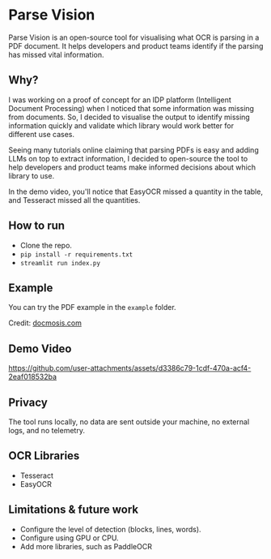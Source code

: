 # Parse Vision

Parse Vision is an open-source tool for visualising what OCR is parsing in a PDF document. It helps developers and product teams identify if the parsing has missed vital information.

## Why?

I was working on a proof of concept for an IDP platform (Intelligent Document Processing) when I noticed that some information was missing from documents. So, I decided to visualise the output to identify missing information quickly and validate which library would work better for different use cases.

Seeing many tutorials online claiming that parsing PDFs is easy and adding LLMs on top to extract information, I decided to open-source the tool to help developers and product teams make informed decisions about which library to use.

In the demo video, you'll notice that EasyOCR missed a quantity in the table, and Tesseract missed all the quantities.

## How to run

- Clone the repo.
- `pip install -r requirements.txt`
- `streamlit run index.py`

## Example

You can try the PDF example in the `example` folder.

Credit: [docmosis.com](https://resources.docmosis.com/example-templates/generate-multi-page-invoice-from-template)

## Demo Video

https://github.com/user-attachments/assets/d3386c79-1cdf-470a-acf4-2eaf018532ba

## Privacy

The tool runs locally, no data are sent outside your machine, no external logs, and no telemetry.

## OCR Libraries

- Tesseract
- EasyOCR

## Limitations & future work

- Configure the level of detection (blocks, lines, words).
- Configure using GPU or CPU.
- Add more libraries, such as PaddleOCR
